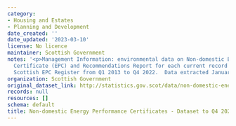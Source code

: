 ```yaml
---
category:
- Housing and Estates
- Planning and Development
date_created: ''
date_updated: '2023-03-10'
license: No licence
maintainer: Scottish Government
notes: '<p>Management Information: environmental data on Non-domestic Energy Performance
  Certificate (EPC) and Recommendations Report for each current record held on the
  Scottish EPC Register from Q1 2013 to Q4 2022.  Data extracted January 2023.</p>'
organization: Scottish Government
original_dataset_link: http://statistics.gov.scot/data/non-domestic-energy-performance-certificates
records: null
resources: []
schema: default
title: Non-domestic Energy Performance Certificates - Dataset to Q4 2022
---
```


